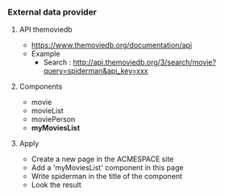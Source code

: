 ### External data provider

1.  API themoviedb

    * https://www.themoviedb.org/documentation/api
    * Example
        * Search : http://api.themoviedb.org/3/search/movie?query=spiderman&api_key=xxx

2.  Components

    * movie
    * movieList
    * moviePerson
    * **myMoviesList**

3.  Apply

    * Create a new page in the ACMESPACE site
    * Add a 'myMoviesList' component in this page
    * Write spiderman in the title of the component
    * Look the result


